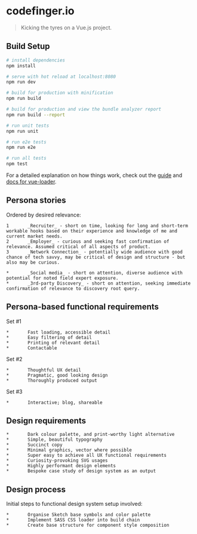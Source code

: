 # codefinger.io

> Kicking the tyres on a Vue.js project.

## Build Setup

``` bash
# install dependencies
npm install

# serve with hot reload at localhost:8080
npm run dev

# build for production with minification
npm run build

# build for production and view the bundle analyzer report
npm run build --report

# run unit tests
npm run unit

# run e2e tests
npm run e2e

# run all tests
npm test
```

For a detailed explanation on how things work, check out the [guide](http://vuejs-templates.github.io/webpack/) and [docs for vue-loader](http://vuejs.github.io/vue-loader).


## Persona stories

Ordered by desired relevance:

	1		_Recruiter_ - short on time, looking for long and short-term workable hooks based on their experience and knowledge of me and current market needs.
	2		_Employer_ - curious and seeking fast confirmation of relevance. Assumed critical of all aspects of product.
	3		_Network Connection_ - potentially wide audience with good chance of tech savvy, may be critical of design and structure - but also may be curious.

	*		_Social media_ - short on attention, diverse audience with potential for noted field expert exposure.
	*		_3rd-party Discovery_ - short on attention, seeking immediate confirmation of relevance to discovery root query.


## Persona-based functional requirements

Set #1

	*		Fast loading, accessible detail
	*		Easy filtering of detail
	*		Printing of relevant detail
	*		Contactable

Set #2

	*		Thoughtful UX detail
	*		Pragmatic, good looking design
	*		Thoroughly produced output

Set #3

	*		Interactive; blog, shareable

## Design requirements

	*		Dark colour palette, and print-worthy light alternative
	*		Simple, beautiful typography
	*		Succinct copy
	*		Minimal graphics, vector where possible
	*		Super easy to achieve all UX functional requirements
	*		Curiosity-provoking SVG usages
	*		Highly performant design elements
	*		Bespoke case study of design system as an output

## Design process

Initial steps to functional design system setup involved:

	*		Organise Sketch base symbols and color palette
	*		Implement SASS CSS loader into build chain
	*		Create base structure for component style composition
